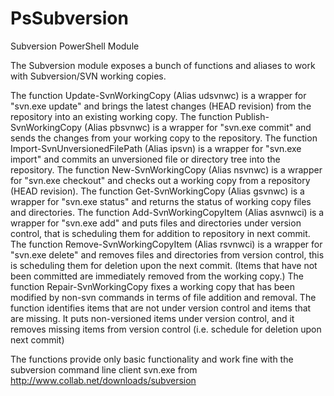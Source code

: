 # PsSubversion
Subversion PowerShell Module

The Subversion module exposes a bunch of functions and aliases to work with Subversion/SVN working copies.

The function Update-SvnWorkingCopy (Alias udsvnwc) is a wrapper for "svn.exe update" and brings the latest changes (HEAD revision) from the repository into an existing working copy.
The function Publish-SvnWorkingCopy (Alias pbsvnwc) is a wrapper for "svn.exe commit" and sends the changes from your working copy to the repository.
The function Import-SvnUnversionedFilePath (Alias ipsvn) is a wrapper for "svn.exe import" and commits an unversioned file or directory tree into the repository.
The function New-SvnWorkingCopy (Alias nsvnwc) is a wrapper for "svn.exe checkout" and checks out a working copy from a repository (HEAD revision).
The function Get-SvnWorkingCopy (Alias gsvnwc) is a wrapper for "svn.exe status" and returns the status of working copy files and directories.
The function Add-SvnWorkingCopyItem (Alias asvnwci) is a wrapper for "svn.exe add" and puts files and directories under version control, that is scheduling them for addition to repository in next commit.
The function Remove-SvnWorkingCopyItem (Alias rsvnwci) is a wrapper for "svn.exe delete" and removes files and directories from version control, this is scheduling them for deletion upon the next commit. (Items that have not been committed are immediately removed from the working copy.)
The function Repair-SvnWorkingCopy fixes a working copy that has been modified by non-svn commands in terms of file addition and removal. The function identifies items that are not under version control and items that are missing. It puts non-versioned items under version control, and it removes missing items from version control (i.e. schedule for deletion upon next commit)

The functions provide only basic functionality and work fine with the subversion command line client svn.exe from http://www.collab.net/downloads/subversion